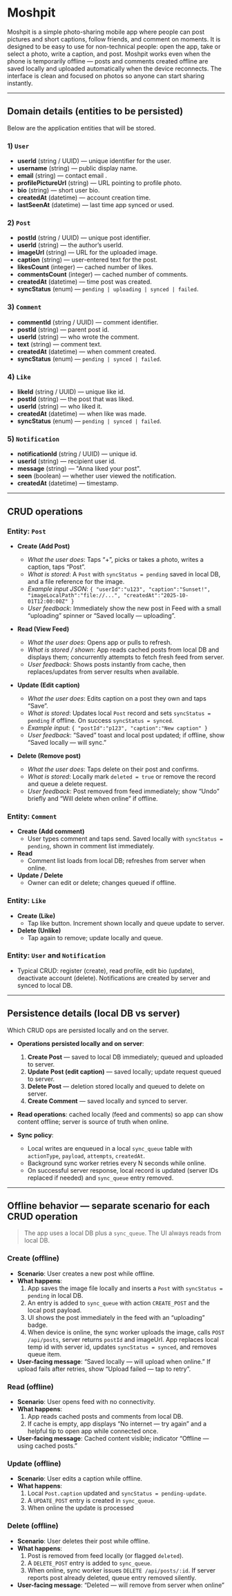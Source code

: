 # Moshpit

Moshpit is a simple photo-sharing mobile app where people can post pictures and short captions, follow friends, and comment on moments. It is designed to be easy to use for non-technical people: open the app, take or select a photo, write a caption, and post. Moshpit works even when the phone is temporarily offline — posts and comments created offline are saved locally and uploaded automatically when the device reconnects. The interface is clean and focused on photos so anyone can start sharing instantly.

---

## Domain details (entities to be persisted)
Below are the application entities that will be stored. 

### 1) `User`
- **userId** (string / UUID) — unique identifier for the user.
- **username** (string) — public display name.
- **email** (string) — contact email .
- **profilePictureUrl** (string) — URL pointing to profile photo.
- **bio** (string) — short user bio.
- **createdAt** (datetime) — account creation time.
- **lastSeenAt** (datetime) — last time app synced or used.

### 2) `Post`
- **postId** (string / UUID) — unique post identifier.
- **userId** (string) — the author’s userId.
- **imageUrl** (string) — URL for the uploaded image.
- **caption** (string) — user-entered text for the post.
- **likesCount** (integer) — cached number of likes.
- **commentsCount** (integer) — cached number of comments.
- **createdAt** (datetime) — time post was created.
- **syncStatus** (enum) — `pending | uploading | synced | failed`.
### 3) `Comment`
- **commentId** (string / UUID) — comment identifier.
- **postId** (string) — parent post id.
- **userId** (string) — who wrote the comment.
- **text** (string) — comment text.
- **createdAt** (datetime) — when comment created.
- **syncStatus** (enum) — `pending | synced | failed`.

### 4) `Like`
- **likeId** (string / UUID) — unique like id.
- **postId** (string) — the post that was liked.
- **userId** (string) — who liked it.
- **createdAt** (datetime) — when like was made.
- **syncStatus** (enum) — `pending | synced | failed`.

### 5) `Notification`
- **notificationId** (string / UUID) — unique id.
- **userId** (string) — recipient user id.
- **message** (string) — "Anna liked your post".
- **seen** (boolean) — whether user viewed the notification.
- **createdAt** (datetime) — timestamp.

---

## CRUD operations 

### Entity: `Post`
- **Create (Add Post)**  
  - *What the user does*: Taps “+”, picks or takes a photo, writes a caption, taps “Post”.  
  - *What is stored*: A `Post` with `syncStatus = pending` saved in local DB, and a file reference for the image.  
  - *Example input JSON*: `{ "userId":"u123", "caption":"Sunset!", "imageLocalPath":"file://...", "createdAt":"2025-10-01T12:00:00Z" }`  
  - *User feedback*: Immediately show the new post in Feed with a small “uploading” spinner or “Saved locally — uploading”.

- **Read (View Feed)**  
  - *What the user does*: Opens app or pulls to refresh.  
  - *What is stored / shown*: App reads cached posts from local DB and displays them; concurrently attempts to fetch fresh feed from server.  
  - *User feedback*: Shows posts instantly from cache, then replaces/updates from server results when available.

- **Update (Edit caption)**  
  - *What the user does*: Edits caption on a post they own and taps “Save”.  
  - *What is stored*: Updates local `Post` record and sets `syncStatus = pending` if offline. On success `syncStatus = synced`.  
  - *Example input*: `{ "postId":"p123", "caption":"New caption" }`  
  - *User feedback*: “Saved” toast and local post updated; if offline, show “Saved locally — will sync.”

- **Delete (Remove post)**  
  - *What the user does*: Taps delete on their post and confirms.  
  - *What is stored*: Locally mark `deleted = true` or remove the record and queue a delete request.  
  - *User feedback*: Post removed from feed immediately; show “Undo” briefly and “Will delete when online” if offline.

### Entity: `Comment`
- **Create (Add comment)**  
  - User types comment and taps send. Saved locally with `syncStatus = pending`, shown in comment list immediately.  
- **Read**  
  - Comment list loads from local DB; refreshes from server when online.  
- **Update / Delete**  
  - Owner can edit or delete; changes queued if offline.

### Entity: `Like`
- **Create (Like)**  
  - Tap like button. Increment shown locally and queue update to server.  
- **Delete (Unlike)**  
  - Tap again to remove; update locally and queue.

### Entity: `User` and `Notification`
- Typical CRUD: register (create), read profile, edit bio (update), deactivate account (delete). Notifications are created by server and synced to local DB.

---

## Persistence details (local DB vs server)
Which CRUD ops are persisted locally and on the server.

- **Operations persisted locally and on server**:
  1. **Create Post** — saved to local DB immediately; queued and uploaded to server.
  2. **Update Post (edit caption)** — saved locally; update request queued to server.
  3. **Delete Post** — deletion stored locally and queued to delete on server.
  4. **Create Comment** — saved locally and synced to server.
  

- **Read operations**: cached locally (feed and comments) so app can show content offline; server is source of truth when online.

- **Sync policy**:
  - Local writes are enqueued in a local `sync_queue` table with `actionType`, `payload`, `attempts`, `createdAt`.  
  - Background sync worker retries every N seconds while online.  
  - On successful server response, local record is updated (server IDs replaced if needed) and `sync_queue` entry removed.

---

## Offline behavior — separate scenario for each CRUD operation

> The app uses a local DB plus a `sync_queue`. The UI always reads from local DB.

### Create (offline)
- **Scenario**: User creates a new post while offline.
- **What happens**:
  1. App saves the image file locally and inserts a `Post` with `syncStatus = pending` in local DB.
  2. An entry is added to `sync_queue` with action `CREATE_POST` and the local post payload.
  3. UI shows the post immediately in the feed with an “uploading” badge.
  4. When device is online, the sync worker uploads the image, calls `POST /api/posts`, server returns `postId` and imageUrl. App replaces local temp id with server id, updates `syncStatus = synced`, and removes queue item.
- **User-facing message**: “Saved locally — will upload when online.” If upload fails after retries, show “Upload failed — tap to retry”.

### Read (offline)
- **Scenario**: User opens feed with no connectivity.
- **What happens**:
  1. App reads cached posts and comments from local DB.
  2. If cache is empty, app displays “No internet — try again” and a helpful tip to open app while connected once.
- **User-facing message**: Cached content visible; indicator “Offline — using cached posts.”

### Update (offline)
- **Scenario**: User edits a caption while offline.
- **What happens**:
  1. Local `Post.caption` updated and `syncStatus = pending-update`.
  2. A `UPDATE_POST` entry is created in `sync_queue`.
  3. When online the update is processed
### Delete (offline)
- **Scenario**: User deletes their post while offline.
- **What happens**:
  1. Post is removed from feed locally (or flagged `deleted`).
  2. A `DELETE_POST` entry is added to `sync_queue`.
  3. When online, sync worker issues `DELETE /api/posts/:id`. If server reports post already deleted, queue entry removed silently.
- **User-facing message**: “Deleted — will remove from server when online”


